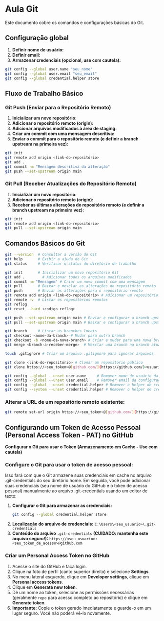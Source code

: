 # Aula Git

Este documento cobre os comandos e configurações básicas do Git.

## Configuração global

1. **Definir nome de usuário:**
2. **Definir email:**
3. **Armazenar credenciais (opcional, use com cautela):**
```bash
git config --global user.name "seu_nome"
git config --global user.email "seu_email"
git config --global credential.helper store
```

## Fluxo de Trabalho Básico

### Git Push (Enviar para o Repositório Remoto)

1. **Inicializar um novo repositório:**
2. **Adicionar o repositório remoto (origin):**
3. **Adicionar arquivos modificados à área de staging:**
4. **Criar um commit com uma mensagem descritiva:**
5. **Enviar o commit para o repositório remoto (e definir a branch upstream na primeira vez):**
```bash
git init
git remote add origin <link-do-repositório>
git add . 
git commit -m "Mensagem descritiva da alteração"
git push --set-upstream origin main
```

### Git Pull (Receber Atualizações do Repositório Remoto)

1. **Inicializar um novo repositório:**
2. **Adicionar o repositório remoto (origin):**
3. **Receber as últimas alterações do repositório remoto (e definir a branch upstream na primeira vez):**
```bash
git init
git remote add origin <link-do-repositório>
git pull --set-upstream origin main
```

## Comandos Básicos do Git

```bash
git --version  # Consultar a versão do Git
git help       # Exibir a ajuda do Git
git status     # Verificar o status do diretório de trabalho

git init       # Inicializar um novo repositório Git
git add .        # Adicionar todos os arquivos modificados
git commit -m "Mensagem" # Criar um novo commit com uma mensagem
git pull       # Baixar e mesclar as alterações do repositório remoto
git push       # Enviar as alterações para o repositório remoto
git remote add origin <link-do-repositório> # Adicionar um repositório remoto
git remote -v  # Listar os repositórios remotos
git reflog
git reset --hard <codigo reflog>

git push --set-upstream origin main # Enviar e configurar a branch upstream
git pull --set-upstream origin main # Baixar e configurar a branch upstream

git branch     # Listar as branches locais
git checkout <nome-da-branch> # Mudar para outra branch
git checkout -b <nome-da-nova-branch> # Criar e mudar para uma nova branch
git merge <branch-a-receber-merge>  # Mesclar uma branch na branch atual

touch .gitignore # Criar um arquivo .gitignore para ignorar arquivos

git clone <link-do-repositório> # Clonar um repositório público
git clone https://<seu_token>@[github.com/](https://github.com/)<usuario>/<repositorio>.git # Clonar um repositório privado

git config --global --unset user.name     # Remover nome de usuário da configuração global
git config --global --unset user.email    # Remover email da configuração global
git config --global --unset credential.helper # Remover o helper de credenciais global
git config --system --unset credential.helper # Remover o helper de credenciais do sistema
```

### Alterar a URL de um repositório remoto existente:
```bash
git remote set-url origin https://<seu_token>@[github.com/](https://github.com/)<seu_usuario>/<seu_repositorio>.git
```

## Configurando um Token de Acesso Pessoal (Personal Access Token - PAT) no GitHub

**Configurar o Git para usar o Token (Armazenamento em Cache - Use com cautela)**

### Configure o Git para usar o token de acesso pessoal:
Isso fará com que o Git armazene suas credenciais em cache no arquivo .git-credentials do seu diretório home. Em seguida, você pode adicionar suas credenciais (seu nome de usuário do GitHub e o token de acesso pessoal) manualmente ao arquivo .git-credentials usando um editor de texto:
1.  **Configurar o Git para armazenar as credenciais:**
    ```bash
    git config --global credential.helper store
    ```
2.  **Localização do arquivo de credenciais:** ``C:\Users\<seu_usuario>\.git-credentials``
3.  **Conteúdo do arquivo** ``.git-credentials`` **(CUIDADO: mantenha este arquivo seguro!):**
    ``https://<seu_usuario>:<seu_token_de_acesso>@github.com``

### Criar um Personal Access Token no GitHub
 1. Acesse o site do GitHub e faça login.
 2. Clique na foto de perfil (canto superior direito) e selecione **Settings**.
 3. No menu lateral esquerdo, clique em **Developer settings**, clique em **Personal access tokens**.
 4. Clique em **Generate new token**.
 5. Dê um nome ao token, selecione as permissões necessárias (geralmente ``repo`` para acesso completo ao repositório) e clique em **Generate token**.
 6. **Importante:** Copie o token gerado imediatamente e guarde-o em um lugar seguro. Você não poderá vê-lo novamente.